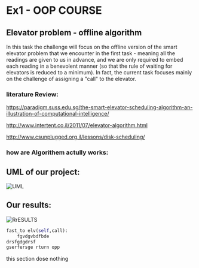 # Ex1 - OOP COURSE 


## Elevator problem - offline algorithm

In this task the challenge will focus on the offline version of the smart elevator problem that we encounter in the first task - meaning all the readings are given to us in advance, and we are only required to embed each reading in a benevolent manner (so that the rule of waiting for elevators is reduced to a minimum). 
In fact, the current task focuses mainly on the challenge of assigning a "call" to the elevator.

### literature Review:
https://paradigm.suss.edu.sg/the-smart-elevator-scheduling-algorithm-an-illustration-of-computational-intelligence/

http://www.intertent.co.il/2011/07/elevator-algorithm.html

http://www.csunplugged.org.il/lessons/disk-scheduling/

### how are Algorithem actully works:


## UML of our project:

![UML](https://user-images.githubusercontent.com/74601548/143281008-683864af-cd7c-40fc-b5a0-2a6775055530.png)

## Our results:
![RrESULTS](https://user-images.githubusercontent.com/74601548/143285953-8e8452ff-2800-4fad-8fc7-cb0a50e45307.png)



```python
fast_to elv(self,call):
    fgvdgvbdfbde
drsfgdgdrsf
gserfersge rturn opp 
```
this section dose nothing 
